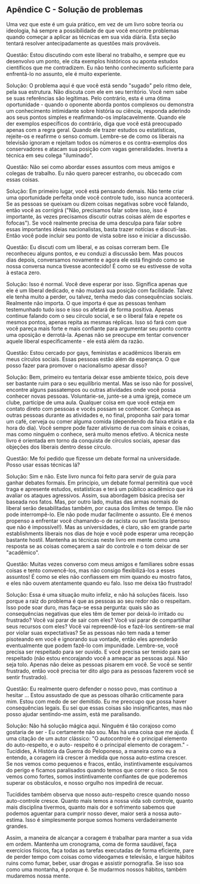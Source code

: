 ## Apêndice C - Solução de problemas

Uma vez que este é um guia prático, em vez de um livro sobre teoria ou ideologia, há sempre a possibilidade de que você encontre problemas quando começar a aplicar as técnicas em sua vida diária. Esta seção tentará resolver antecipadamente as questões mais prováveis.

Questão: Estou discutindo com este liberal no trabalho, e sempre que eu desenvolvo um ponto, ele cita exemplos históricos ou aponta estudos científicos que me contradizem. Eu não tenho conhecimento suficiente para enfrentá-lo no assunto, ele é muito experiente.

Solução: O problema aqui é que você está sendo "sugado" pelo ritmo dele, pela sua estrutura. Não discuta com ele em seu território. Você nem sabe se suas referências são legítimas. Pelo contrário, esta é uma ótima oportunidade - quando o oponente aborda pontos complexos ou demonstra um conhecimento intimidante sobre história ou ciência, responda aderindo aos seus pontos simples e reafirmando-os implacavelmente. Quando ele der exemplos específicos do contrário, diga que você está preocupado apenas com a regra geral. Quando ele trazer estudos ou estatísticas, rejeite-os e reafirme o senso comum. Lembre-se de como os liberais na televisão ignoram e rejeitam todos os números e os contra-exemplos dos conservadores e atacam sua posição com vagas generalidades. Inverta a técnica em seu colega "iluminado".

Questão: Não sei como abordar esses assuntos com meus amigos e colegas de trabalho. Eu não quero parecer estranho, ou obcecado com essas coisas.

Solução: Em primeiro lugar, você está pensando demais. Não tente criar uma oportunidade perfeita onde você controle tudo, isso nunca acontecerá. Se as pessoas se queixam ou dizem coisas negativas sobre você falando, então você as corrigirá ("Não, precisamos falar sobre isso, isso é importante, às vezes precisamos discutir outras coisas além de esportes e fofocas"). Se você realmente precisa de uma desculpa para falar sobre essas importantes ideias nacionalistas, basta trazer notícias e discuti-las. Então você pode incluir seu ponto de vista sobre isso e iniciar a discussão.

Questão: Eu discuti com um liberal, e as coisas correram bem. Ele reconheceu alguns pontos, e eu conduzi a discussão bem. Mas poucos dias depois, conversamos novamente e agora ele está fingindo como se nossa conversa nunca tivesse acontecido! É como se eu estivesse de volta à estaca zero.

Solução: Isso é normal. Você deve esperar por isso. Significa apenas que ele é um liberal dedicado, e não mudará sua posição com facilidade. Talvez ele tenha muito a perder, ou talvez, tenha medo das consequências sociais. Realmente não importa. O que importa é que as pessoas tenham testemunhado tudo isso e isso os afetará de forma positiva. Apenas continue falando com o seu círculo social, e se o liberal fala e repete os mesmos pontos, apenas repita as mesmas réplicas. Isso só fará com que você pareça mais forte e mais confiante para argumentar seu ponto contra uma oposição e derrotá-la. Apenas não se preocupe em tentar convencer aquele liberal especificamente - ele está além da razão.

Questão: Estou cercado por gays, feministas e acadêmicos liberais em meus círculos sociais. Essas pessoas estão além da esperança. O que posso fazer para promover o nacionalismo apesar disso?

Solução: Bem, primeiro eu tentaria deixar esse ambiente tóxico, pois deve ser bastante ruim para o seu equilíbrio mental. Mas se isso não for possível, encontre alguns passatempos ou outras atividades onde você possa conhecer novas pessoas. Voluntarie-se, junte-se a uma igreja, comece um clube, participe de uma aula. Qualquer coisa em que você esteja em contato direto com pessoas e vocês possam se conhecer. Conheça as outras pessoas durante as atividades e, no final, proponha sair para tomar um café, cerveja ou comer alguma comida (dependendo da faixa etária e da hora do dia). Você sempre pode fazer ativismo de rua com sinais e coisas, mas como ninguém o conhece, será muito menos efetivo. A técnica neste livro é orientada em torno da conquista de círculos sociais, apesar das objeções dos liberais dentro desse círculo.

Questão: Me foi pedido que fizesse um debate formal na universidade. Posso usar essas técnicas lá?

Solução: Sim e não. Este livro nunca foi feito para servir de guia para ganhar debates formais. Em princípio, um debate formal permitirá que você traga e apresente estudos, estatísticas e terá um público acadêmico que irá avaliar os ataques agressivos. Assim, sua abordagem básica precisa ser baseada nos fatos. Mas, por outro lado, muitas das armas normais do liberal serão desabilitadas também, por causa dos limites de tempo. Ele não pode interrompê-lo. Ele não pode mudar facilmente o assunto. Ele é menos propenso a enfrentar você chamando-o de racista ou um fascista (pensou que não é impossível!). Mas as universidades, é claro, são em grande parte establishments liberais nos dias de hoje e você pode esperar uma recepção bastante hostil. Mantenha as técnicas neste livro em mente como uma resposta se as coisas começarem a sair do controle e o tom deixar de ser "acadêmico".

Questão: Muitas vezes converso com meus amigos e familiares sobre essas coisas e tento convencê-los, mas não consigo flexibilizá-los a esses assuntos! É como se eles não confiassem em mim quando eu mostro fatos, e eles não ouvem atentamente quando eu falo. Isso me deixa tão frustrado!

Solução: Essa é uma situação muito infeliz, e não há soluções fáceis. Isso porque a raiz do problema é que as pessoas ao seu redor não o respeitam. Isso pode soar duro, mas faça-se essa pergunta: quais são as consequências negativas que eles têm de temer por deixá-lo irritado ou frustrado? Você vai parar de sair com eles? Você vai parar de compartilhar seus recursos com eles? Você vai repreendê-los e fazê-los sentirem-se mal por violar suas expectativas? Se as pessoas não tem nada a temer pisoteando em você e ignorando sua vontade, então eles aprenderão eventualmente que podem fazê-lo com impunidade. Lembre-se, você precisa ser respeitado para ser ouvido. E você precisa ser temido para ser respeitado (não estou encorajando você a ameaçar as pessoas aqui. Não seja tolo. Apenas não deixe as pessoas pisarem em você. Se você se sentir frustrado, então você precisa ter dito algo para as pessoas fazerem você se sentir frustrado).

Questão: Eu realmente quero defender o nosso povo, mas continuo a hesitar … Estou assustado de que as pessoas olharão criticamente para mim. Estou com medo de ser demitido. Eu me preocupo que possa haver consequências legais. Eu sei que essas coisas são insignificantes, mas não posso ajudar sentindo-me assim, está me paralisando.

Solução: Não há solução mágica aqui. Ninguém é tão corajoso como gostaria de ser - Eu certamente não sou. Mas há uma coisa que me ajuda. É uma citação de um autor clássico: "O autocontrole é o principal elemento do auto-respeito, e o auto- respeito é o principal elemento de coragem." -Tucídides, A História da Guerra do Peloponeso, a maneira como eu a entendo, a coragem irá crescer à medida que nossa auto-estima crescer. Se nos vemos como pequenos e fracos, então, instintivamente esquivamos do perigo e ficamos paralisados quando temos que correr o risco. Se nos vemos como fortes, somos instintivamente confiantes de que poderemos superar os obstáculos, e nosso orgulho nos impedirá de recuar.

Tucídides também observa que nosso auto-respeito cresce quando nosso auto-controle cresce. Quanto mais temos a nossa vida sob controle, quanto mais disciplina tivermos, quanto mais dor e sofrimento sabemos que podemos aguentar para cumprir nosso dever, maior será a nossa auto-estima. Isso é simplesmente porque somos homens verdadeiramente grandes.

Assim, a maneira de alcançar a coragem é trabalhar para manter a sua vida em ordem. Mantenha um cronograma, coma de forma saudável, faça exercícios físicos, faça todas as tarefas executadas de forma eficiente, pare de perder tempo com coisas como videogames e televisão, e largue hábitos ruins como fumar, beber, usar drogas e assistir pornografia. Se isso soa como uma montanha, é porque é. Se mudarmos nossos hábitos, também mudaremos nossa mente.


